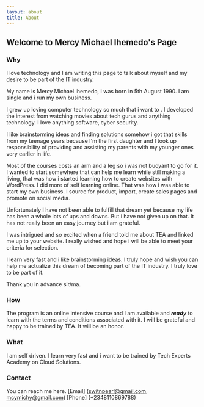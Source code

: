 ```yaml
---
layout: about
title: About
---
```


## Welcome to Mercy Michael Ihemedo's Page

### Why

I love technology and I am writing this page to talk about myself and my desire to be part of the IT industry. 

My name is Mercy Michael Ihemedo, I was born in 5th August 1990. I am single and i run my own business.

I grew up loving computer technology so much that i want to . I developed the interest from watching movies about tech gurus and anything technology. I love anything software, cyber security.

I like brainstorming ideas and finding solutions somehow i got that skills from my teenage years because I'm the first daughter and I took up responsibility of providing and assisting my parents with my younger ones very earlier in life.

Most of the courses costs an arm and a leg so i was not buoyant to go for it. I wanted to start somewhere that can help me learn while still making a living, that was how i started learning how to create websites with WordPress. I did more of self learning online. That was how i was able to start my own business. I source for product, import, create sales pages and promote on social media.

Unfortunately I have not been able to fulfill that dream yet because my life has been a whole lots of ups and downs. But i have not given up on that. It has not really been an easy journey but i am grateful.

I was intrigued and so excited when a friend told me about TEA and linked me up to your website. I really wished and hope i will be able to meet your criteria for selection. 

I learn very fast and i like brainstorming ideas. I truly hope and wish you can help me actualize this dream of becoming part of the IT industry. I truly love to be part of it. 

Thank you in advance sir/ma.

### How

The program is an online intensive course and I am available and ***ready*** to learn with the terms and conditions associated with it. I will be grateful and happy to be trained by TEA. It will be an honor.

### What

I am self driven. I learn very fast and i want to be trained by Tech Experts Academy on Cloud Solutions.

### Contact

You can reach me here. [Email] (switnpearl@gmail.com, mcymichy@gmail.com) [Phone] (+2348110869788)
